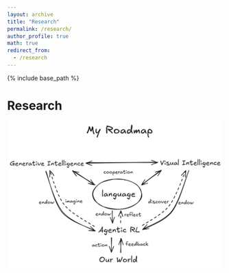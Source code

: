 ```yaml
---
layout: archive
title: "Research"
permalink: /research/
author_profile: true
math: true
redirect_from:
  - /research
---
```


{% include base_path %}

Research
======

![roadmap](../images/roadmap.png)